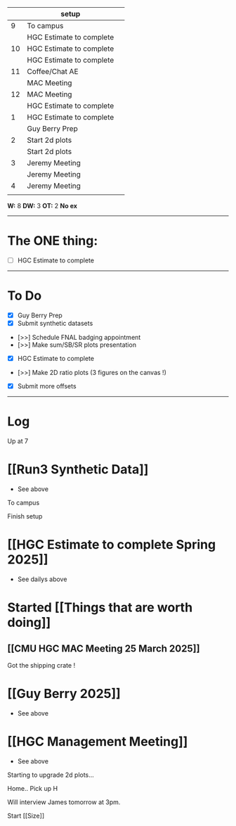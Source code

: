 
|     | setup                    |     |
| --- | ------------------------ | --- |
| 9   | To campus                |     |
|     | HGC Estimate to complete |     |
| 10  | HGC Estimate to complete |     |
|     | HGC Estimate to complete |     |
| 11  | Coffee/Chat AE           |     |
|     | MAC Meeting              |     |
| 12  | MAC Meeting              |     |
|     | HGC Estimate to complete |     |
| 1   | HGC Estimate to complete |     |
|     | Guy Berry Prep           |     |
| 2   | Start 2d plots           |     |
|     | Start 2d plots           |     |
| 3   | Jeremy Meeting           |     |
|     | Jeremy Meeting           |     |
| 4   | Jeremy Meeting           |     |
|     |                          |     |

**W:** 8 
**DW:** 3
**OT:** 2
**No ex**

---
# The ONE thing: 
- [ ] HGC Estimate to complete

---
# To Do

- [x]  Guy Berry Prep
- [x] Submit synthetic datasets
- [>>] Schedule FNAL badging appointment
- [>>] Make sum/SB/SR plots presentation
- [x] HGC Estimate to complete
- [>>] Make 2D ratio plots (3 figures on the canvas !)
- [x] Submit more offsets


---

# Log

Up at 7 

# [[Run3 Synthetic Data]]
- See above

To campus

Finish setup

# [[HGC Estimate to complete Spring 2025]]
- See dailys above

# Started [[Things that are worth doing]]


## [[CMU HGC MAC Meeting 25 March 2025]]


Got the shipping crate !

# [[Guy Berry 2025]]
- See above


# [[HGC Management Meeting]]
- See above

Starting to upgrade 2d plots...

Home.. Pick up H

Will interview James tomorrow at 3pm.

Start [[Size]]

